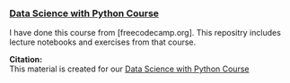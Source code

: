 ### [Data Science with Python Course](https://www.freecodecamp.org/learn/data-analysis-with-python/)

I have done this course from [freecodecamp.org]. This repositry includes lecture notebooks and exercises from that course.

**Citation:**<br>
  This material is created for our [Data Science with Python Course](https://rmotr.com/data-science-python-course)

